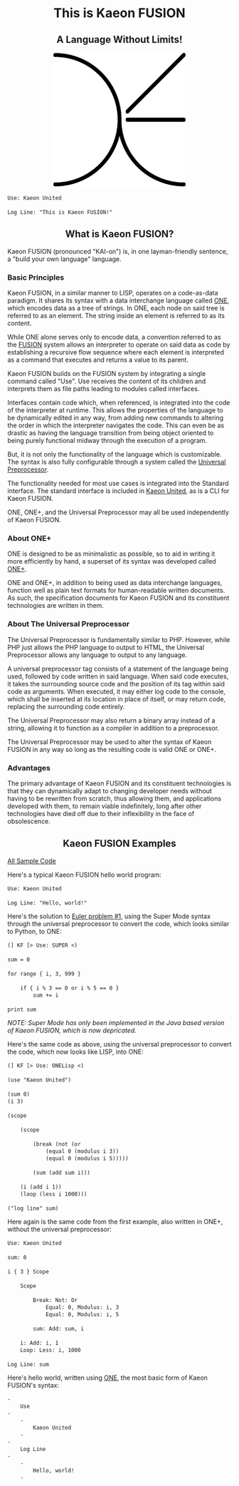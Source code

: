 <div align="center">

<h1 align="center">This is Kaeon FUSION</h1>
<h2 align="center">A Language Without Limits!</h2>

<p align="center">
	<img src="https://github.com/Atlas-of-Kaeon/Atlas-of-Kaeon.github.io/blob/master/Kaeon%20United/2%20-%20Wonders/1%20-%20United/1%20-%20Documentation/3%20-%20Iconography/1%20-%20ONE/2%20-%20Kaeon%20FUSION/Kaeon%20FUSION%20Logo.png?raw=true" height="300px"/>
</p>

</div>

    Use: Kaeon United
    
    Log Line: "This is Kaeon FUSION!"

<h2 align="center">What is Kaeon FUSION?</h2>

Kaeon FUSION (pronounced "KAI-on") is, in one layman-friendly sentence, a "build your own language"
language.

### Basic Principles

Kaeon FUSION, in a similar manner to LISP, operates on a code-as-data paradigm. It shares its
syntax with a data interchange language called [ONE](https://github.com/Atlas-of-Kaeon/Atlas-of-Kaeon.github.io/blob/master/Kaeon%20United/2%20-%20Wonders/1%20-%20United/1%20-%20Documentation/1%20-%20Guides/1%20-%20Utilities/2%20-%20ONE/1%20-%20ONE/README.md), which encodes data as a tree of strings. In
ONE, each node on said tree is referred to as an element. The string inside an element is referred
to as its content.

While ONE alone serves only to encode data, a convention referred to as the [FUSION](https://github.com/Atlas-of-Kaeon/Atlas-of-Kaeon.github.io/blob/master/Kaeon%20United/2%20-%20Wonders/1%20-%20United/1%20-%20Documentation/1%20-%20Guides/1%20-%20Utilities/2%20-%20ONE/4%20-%20FUSION/README.md) system
allows an interpreter to operate on said data as code by establishing a recursive flow sequence
where each element is interpreted as a command that executes and returns a value to its parent.

Kaeon FUSION builds on the FUSION system by integrating a single command called "Use". Use receives
the content of its children and interprets them as file paths leading to modules called interfaces.

Interfaces contain code which, when referenced, is integrated into the code of the interpreter at
runtime. This allows the properties of the language to be dynamically edited in any way, from
adding new commands to altering the order in which the interpreter navigates the code. This can
even be as drastic as having the language transition from being object oriented to being purely
functional midway through the execution of a program.

But, it is not only the functionality of the language which is customizable. The syntax is also
fully configurable through a system called the [Universal Preprocessor](https://github.com/Atlas-of-Kaeon/Atlas-of-Kaeon.github.io/blob/master/Kaeon%20United/2%20-%20Wonders/1%20-%20United/1%20-%20Documentation/1%20-%20Guides/1%20-%20Utilities/2%20-%20ONE/3%20-%20Universal%20Preprocessor/README.md).

The functionality needed for most use cases is integrated into the Standard interface. The standard
interface is included in [Kaeon United](https://github.com/Atlas-of-Kaeon/Atlas-of-Kaeon.github.io/blob/master/Kaeon%20United/2%20-%20Wonders/1%20-%20United/1%20-%20Documentation/1%20-%20Guides/2%20-%20Kaeon%20United/README.md), as is a CLI for Kaeon FUSION.

ONE, ONE+, and the Universal Preprocessor may all be used independently of Kaeon FUSION.

### About ONE+

ONE is designed to be as minimalistic as possible, so to aid in writing it more efficiently by
hand, a superset of its syntax was developed called [ONE+](https://github.com/Atlas-of-Kaeon/Atlas-of-Kaeon.github.io/blob/master/Kaeon%20United/2%20-%20Wonders/1%20-%20United/1%20-%20Documentation/1%20-%20Guides/1%20-%20Utilities/2%20-%20ONE/2%20-%20ONE%2B/README.md).

ONE and ONE+, in addition to being used as data interchange languages, function well as plain text
formats for human-readable written documents. As such, the specification documents for Kaeon FUSION
and its constituent technologies are written in them.

### About The Universal Preprocessor

The Universal Preprocessor is fundamentally similar to PHP. However, while PHP just allows the PHP
language to output to HTML, the Universal Preprocessor allows any language to output to any
language.

A universal preprocessor tag consists of a statement of the language being used, followed by code
written in said language. When said code executes, it takes the surrounding source code and the
position of its tag within said code as arguments. When executed, it may either log code to the
console, which shall be inserted at its location in place of itself, or may return code, replacing
the surrounding code entirely.

The Universal Preprocessor may also return a binary array instead of a string, allowing it to
function as a compiler in addition to a preprocessor.

The Universal Preprocessor may be used to alter the syntax of Kaeon FUSION in any way so long as
the resulting code is valid ONE or ONE+.

### Advantages

The primary advantage of Kaeon FUSION and its constituent technologies is that they can dynamically
adapt to changing developer needs without having to be rewritten from scratch, thus allowing them,
and applications developed with them, to remain viable indefinitely, long after other technologies
have died off due to their inflexibility in the face of obsolescence.

<h2 align="center">Kaeon FUSION Examples</h2>

[All Sample Code](https://github.com/Atlas-of-Kaeon/Atlas-of-Kaeon.github.io/tree/master/Kaeon%20United/2%20-%20Collection/1%20-%20General/1%20-%20Documentation/2%20-%20Samples/1%20-%20Kaeon%20FUSION)

Here's a typical Kaeon FUSION hello world program:

    Use: Kaeon United

	Log Line: "Hello, world!"

Here's the solution to [Euler problem #1](https://projecteuler.net/problem=1),
using the Super Mode syntax through the universal preprocessor to convert the code,
which looks similar to Python,
to ONE:

	(] KF [> Use: SUPER <)

	sum = 0

	for range { i, 3, 999 }
	
		if { i % 3 == 0 or i % 5 == 0 }
			sum += i

	print sum

_NOTE: Super Mode has only been implemented in the Java based version of Kaeon FUSION, which is now depricated._

Here's the same code as above,
using the universal preprocessor to convert the code,
which now looks like LISP,
into ONE:

	(] KF [> Use: ONELisp <)

    (use "Kaeon United")

    (sum 0)
    (i 3)
	
	(scope
	
    	(scope
		
    		(break (not (or
    			(equal 0 (modulus i 3))
    			(equal 0 (modulus i 5)))))
		
    		(sum (add sum i)))

    	(i (add i 1))
    	(loop (less i 1000)))

    ("log line" sum)

Here again is the same code from the first example,
also written in ONE+,
without the universal preprocessor:

    Use: Kaeon United

    sum: 0

    i { 3 } Scope
	
    	Scope
		
    		Break: Not: Or
    			Equal: 0, Modulus: i, 3
    			Equal: 0, Modulus: i, 5
		
    		sum: Add: sum, i

    	i: Add: i, 1
    	Loop: Less: i, 1000

    Log Line: sum

Here's hello world,
written using [ONE](https://github.com/Atlas-of-Kaeon/Atlas-of-Kaeon.github.io/blob/master/Kaeon%20United/2%20-%20Wonders/1%20-%20United/1%20-%20Documentation/1%20-%20Guides/1%20-%20Utilities/2%20-%20ONE/1%20-%20ONE/README.md),
the most basic form of Kaeon FUSION's syntax:

    -
    	Use
    -
    	-
    		Kaeon United
    	-
    -
    	Log Line
    -
    	-
    		Hello, world!
    	-